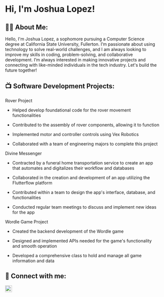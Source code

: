 <h1>Hi, I'm Joshua Lopez!

<h2>👨‍💻 About Me: </h2>
Hello, I'm Joshua Lopez, a sophomore pursuing a Computer Science degree at California State University, Fullerton. I’m passionate about using technology to solve real-world challenges, and I am always looking to improve my skills in coding, problem-solving, and collaborative development. I’m always interested in making innovative projects and connecting with like-minded individuals in the tech industry. Let's build the future together!


<h2>📺 Software Development Projects:  </h2>
Rover Project

- Helped develop foundational code for the rover movement functionalities
  
- Contributed to the assembly of rover components, allowing it to function
  
- Implemented motor and controller controls using Vex Robotics
  
- Collaborated with a team of engineering majors to complete this project

Divine Messenger

- Contracted by a funeral home transportation service to create an app that automates and digitalizes their workflow and databases
  
- Collaborated in the creation and development of an app utilizing the Flutterflow platform  

- Contributed within a team to design the app's interface, database, and functionalities

- Conducted regular team meetings to discuss and implement new ideas for the app

Wordle Game Project

- Created the backend development of the Wordle game
  
- Designed and implemented APIs needed for the game's functionality and smooth operation

- Developed a comprehensive class to hold and manage all game information and data

<h2> 🤳 Connect with me:</h2>

[<img align="left" alt="https://www.linkedin.com/in/joshua-lopez-811758252/" width="22px" src="https://cdn.jsdelivr.net/npm/simple-icons@v3/icons/linkedin.svg" />][linkedin]



[linkedin]: https://www.linkedin.com/in/joshua-lopez-811758252/
